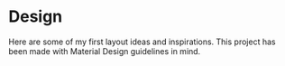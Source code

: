 # Design

Here are some of my first layout ideas and inspirations. This project has been made with Material Design guidelines in mind. 